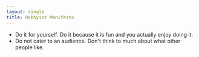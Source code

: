 ```yaml
---
layout: single
title: Hobbyist Manifesto
---
```


* Do it for yourself. Do it because it is fun and you actually enjoy doing it.
* Do not cater to an audience. Don't think to much about what other people like.

